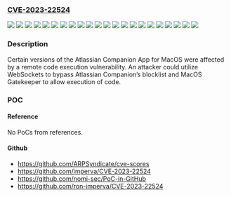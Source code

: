 ### [CVE-2023-22524](https://cve.mitre.org/cgi-bin/cvename.cgi?name=CVE-2023-22524)
![](https://img.shields.io/static/v1?label=Product&message=Companion%20for%20Mac&color=blue)
![](https://img.shields.io/static/v1?label=Version&message=%3E%3D%201.0.0%20&color=brightgreen)
![](https://img.shields.io/static/v1?label=Version&message=%3E%3D%201.1.0%20&color=brightgreen)
![](https://img.shields.io/static/v1?label=Version&message=%3E%3D%201.2.0%20&color=brightgreen)
![](https://img.shields.io/static/v1?label=Version&message=%3E%3D%201.2.2%20&color=brightgreen)
![](https://img.shields.io/static/v1?label=Version&message=%3E%3D%201.2.3%20&color=brightgreen)
![](https://img.shields.io/static/v1?label=Version&message=%3E%3D%201.2.4%20&color=brightgreen)
![](https://img.shields.io/static/v1?label=Version&message=%3E%3D%201.2.5%20&color=brightgreen)
![](https://img.shields.io/static/v1?label=Version&message=%3E%3D%201.2.6%20&color=brightgreen)
![](https://img.shields.io/static/v1?label=Version&message=%3E%3D%201.3.0%20&color=brightgreen)
![](https://img.shields.io/static/v1?label=Version&message=%3E%3D%201.3.1%20&color=brightgreen)
![](https://img.shields.io/static/v1?label=Version&message=%3E%3D%201.4.1%20&color=brightgreen)
![](https://img.shields.io/static/v1?label=Version&message=%3E%3D%201.4.2%20&color=brightgreen)
![](https://img.shields.io/static/v1?label=Version&message=%3E%3D%201.4.3%20&color=brightgreen)
![](https://img.shields.io/static/v1?label=Version&message=%3E%3D%201.4.4%20&color=brightgreen)
![](https://img.shields.io/static/v1?label=Version&message=%3E%3D%201.4.5%20&color=brightgreen)
![](https://img.shields.io/static/v1?label=Version&message=%3E%3D%201.4.6%20&color=brightgreen)
![](https://img.shields.io/static/v1?label=Version&message=%3E%3D%201.5.0%20&color=brightgreen)
![](https://img.shields.io/static/v1?label=Version&message=%3E%3D%201.6.0%20&color=brightgreen)
![](https://img.shields.io/static/v1?label=Version&message=%3E%3D%201.6.1%20&color=brightgreen)
![](https://img.shields.io/static/v1?label=Version&message=&color=brightgreen)
![](https://img.shields.io/static/v1?label=Vulnerability&message=RCE%20(Remote%20Code%20Execution)&color=brightgreen)

### Description

Certain versions of the Atlassian Companion App for MacOS were affected by a remote code execution vulnerability. An attacker could utilize WebSockets to bypass Atlassian Companion’s blocklist and MacOS Gatekeeper to allow execution of code.

### POC

#### Reference
No PoCs from references.

#### Github
- https://github.com/ARPSyndicate/cve-scores
- https://github.com/imperva/CVE-2023-22524
- https://github.com/nomi-sec/PoC-in-GitHub
- https://github.com/ron-imperva/CVE-2023-22524

